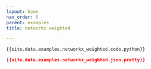 ```yaml
---
layout: home
nav_order: 6
parent: examples
title: networkx weighted

---
```


```python
{{site.data.examples.networkx_weighted.code.python}}
```
```json
{{site.data.examples.networkx_weighted.json.pretty}}
```